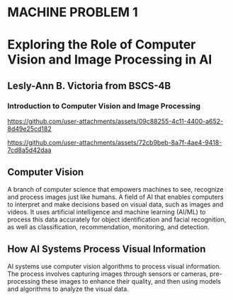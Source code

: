 # **MACHINE PROBLEM 1**
# Exploring the Role of Computer Vision and Image Processing in AI

## **Lesly-Ann B. Victoria from BSCS-4B**

### Introduction to Computer Vision and Image Processing
https://github.com/user-attachments/assets/09c88255-4c11-4400-a652-8d49e25cd182

https://github.com/user-attachments/assets/72cb9beb-8a7f-4ae4-9418-7cd8a5d42daa

## **Computer Vision**
A branch of computer science that empowers machines to see, recognize and process images just like humans.
A field of AI that enables computers to interpret and make decisions based on visual data, such as images and videos.
It uses artificial intelligence and machine learning (AI/ML) to process this data accurately for object identification and facial recognition, as well as classification, recommendation, monitoring, and detection.

## **How AI Systems Process Visual Information**
AI systems use computer vision algorithms to process visual information. The process involves capturing images through sensors or cameras, pre-processing these images to enhance their quality, and then using models and algorithms to analyze the visual data.
